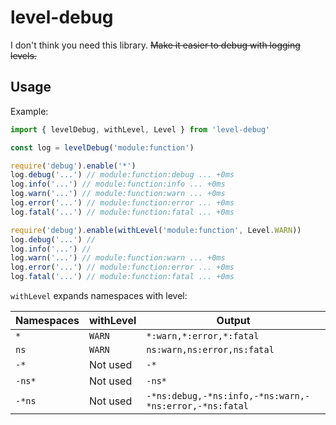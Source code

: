 # level-debug

I don't think you need this library. ~~Make it easier to debug with logging levels.~~

## Usage

Example:

```js
import { levelDebug, withLevel, Level } from 'level-debug'

const log = levelDebug('module:function')

require('debug').enable('*')
log.debug('...') // module:function:debug ... +0ms
log.info('...') // module:function:info ... +0ms
log.warn('...') // module:function:warn ... +0ms
log.error('...') // module:function:error ... +0ms
log.fatal('...') // module:function:fatal ... +0ms

require('debug').enable(withLevel('module:function', Level.WARN))
log.debug('...') //
log.info('...') //
log.warn('...') // module:function:warn ... +0ms
log.error('...') // module:function:error ... +0ms
log.fatal('...') // module:function:fatal ... +0ms
```

`withLevel` expands namespaces with level:

| Namespaces | withLevel | Output                                                 |
| ---------- | --------- | ------------------------------------------------------ |
| `*`        | `WARN`    | `*:warn,*:error,*:fatal`                               |
| `ns`       | `WARN`    | `ns:warn,ns:error,ns:fatal`                            |
| `-*`       | Not used  | `-*`                                                   |
| `-ns*`     | Not used  | `-ns*`                                                 |
| `-*ns`     | Not used  | `-*ns:debug,-*ns:info,-*ns:warn,-*ns:error,-*ns:fatal` |
